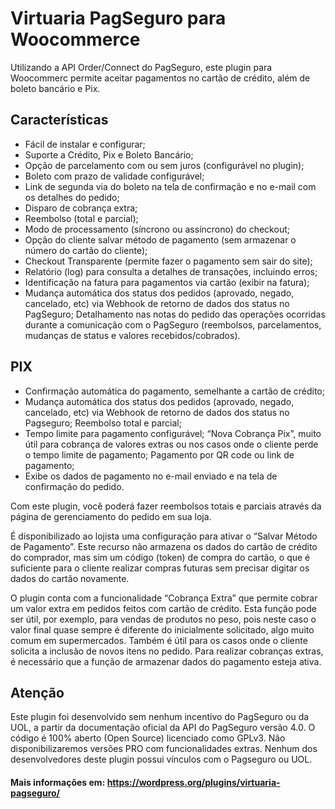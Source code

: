 # Virtuaria PagSeguro para Woocommerce

Utilizando a API Order/Connect do PagSeguro, este plugin para Woocommerc permite aceitar pagamentos no cartão de crédito, além de boleto bancário e Pix.

## Características
* Fácil de instalar e configurar;
* Suporte a Crédito, Pix e Boleto Bancário;
* Opção de parcelamento com ou sem juros (configurável no plugin);
* Boleto com prazo de validade configurável;
* Link de segunda via do boleto na tela de confirmação e no e-mail com os detalhes do pedido;
* Disparo de cobrança extra;
* Reembolso (total e parcial);
* Modo de processamento (síncrono ou assíncrono) do checkout;
* Opção do cliente salvar método de pagamento (sem armazenar o número do cartão do cliente);
* Checkout Transparente (permite fazer o pagamento sem sair do site);
* Relatório (log) para consulta a detalhes de transações, incluindo erros;
* Identificação na fatura para pagamentos via cartão (exibir na fatura);
* Mudança automática dos status dos pedidos (aprovado, negado, cancelado, etc) via Webhook de retorno de dados dos status no PagSeguro;
Detalhamento nas notas do pedido das operações ocorridas durante a comunicação com o PagSeguro (reembolsos, parcelamentos, mudanças de status e valores recebidos/cobrados).

## PIX
* Confirmação automática do pagamento, semelhante a cartão de crédito;
* Mudança automática dos status dos pedidos (aprovado, negado, cancelado, etc) via Webhook de retorno de dados dos status no Pagseguro;
Reembolso total e parcial;
* Tempo limite para pagamento configurável;
“Nova Cobrança Pix”, muito útil para cobrança de valores extras ou nos casos onde o cliente perde o tempo limite de pagamento;
Pagamento por QR code ou link de pagamento;
* Exibe os dados de pagamento no e-mail enviado e na tela de confirmação do pedido.

Com este plugin, você poderá fazer reembolsos totais e parciais através da página de gerenciamento do pedido em sua loja.

É disponibilizado ao lojista uma configuração para ativar o “Salvar Método de Pagamento”. Este recurso não armazena os dados do cartão de crédito do comprador, mas sim um código (token) de compra do cartão, o que é suficiente para o cliente realizar compras futuras sem precisar digitar os dados do cartão novamente.

O plugin conta com a funcionalidade “Cobrança Extra” que permite cobrar um valor extra em pedidos feitos com cartão de crédito. Esta função pode ser útil, por exemplo, para vendas de produtos no peso, pois neste caso o valor final quase sempre é diferente do inicialmente solicitado, algo muito comum em supermercados. Também é útil para os casos onde o cliente solicita a inclusão de novos itens no pedido. Para realizar cobranças extras, é necessário que a função de armazenar dados do pagamento esteja ativa.

## Atenção
Este plugin foi desenvolvido sem nenhum incentivo do PagSeguro ou da UOL, a partir da documentação oficial da API do PagSeguro versão 4.0. O código é 100% aberto (Open Source) licenciado como GPLv3. Não disponibilizaremos versões PRO com funcionalidades extras. Nenhum dos desenvolvedores deste plugin possui vínculos com o Pagseguro ou UOL. 

#### Mais informações em: https://wordpress.org/plugins/virtuaria-pagseguro/
